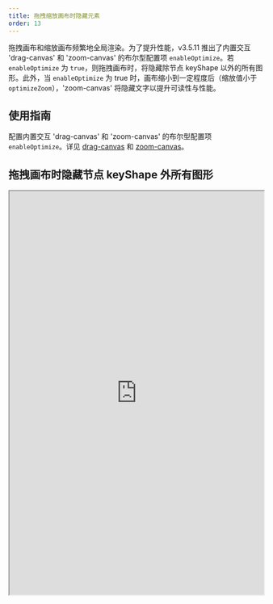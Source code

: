 ```yaml
---
title: 拖拽缩放画布时隐藏元素
order: 13
---
```


拖拽画布和缩放画布频繁地全局渲染。为了提升性能，v3.5.11 推出了内置交互 'drag-canvas' 和 'zoom-canvas' 的布尔型配置项 `enableOptimize`。若 `enableOptimize` 为 `true`，则拖拽画布时，将隐藏除节点 keyShape 以外的所有图形。此外，当 `enableOptimize` 为 true 时，画布缩小到一定程度后（缩放值小于 `optimizeZoom`），'zoom-canvas' 将隐藏文字以提升可读性与性能。

## 使用指南

配置内置交互 'drag-canvas' 和 'zoom-canvas' 的布尔型配置项 `enableOptimize`。详见 [drag-canvas](/zh/docs/manual/middle/states/defaultBehavior#drag-canvas) 和 [zoom-canvas](/zh/docs/manual/middle/states/defaultBehavior#zoom-canvas)。

## 拖拽画布时隐藏节点 keyShape 外所有图形

<iframe src="https://herbox-embed.alipay.com/p/f6/demo_interactive_hideitem?editorSlider=expand&previewZoom=100" width="100%" height=800/>
